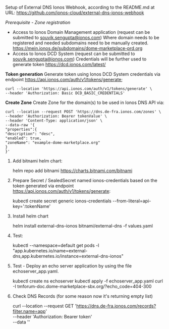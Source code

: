 Setup of External DNS Ionos Webhook, according to the README.md at URL:
https://github.com/ionos-cloud/external-dns-ionos-webhook

*Prerequisite - Zone registration*
- Access to Ionos Domain Management application (request can be submitted to souvik.sengupta@ionos.com)
Where domain needs to be registered and needed subdomains need to be manually created.
https://mein.ionos.de/subdomains/dome-marketplace-prd.org
- Access to Ionos DCD System (request can be submitted to souvik.sengupta@ionos.com)
Credentials will be further used to generate token
https://dcd.ionos.com/latest/

**Token generation**
Generate token using Ionos DCD System credentials via endpoint https://api.ionos.com/auth/v1/tokens/generate;

    curl --location 'https://api.ionos.com/auth/v1/tokens/generate' \
    --header 'Authorization: Basic DCD_BASIC_CREDENTIALS'

**Create Zone**
Create Zone for the domain(s) to be used in Ionos DNS API via:

    
    curl --location --request POST 'https://dns.de-fra.ionos.com/zones' \
    --header 'Authorization: Bearer tokenValue' \
    --header 'Content-Type: application/json' \
    --data-raw '{
    "properties":{
    "description": "desc",
    "enabled": true,
    "zoneName": "example-dome-marketplace.org"
    }
    }'

1. Add bitnami helm chart:


    helm repo add bitnami https://charts.bitnami.com/bitnami

2. Prepare Secret / SealedSecret named ionos-credentials based on the token generated via endpoint https://api.ionos.com/auth/v1/tokens/generate:
    
    
    kubectl create secret generic ionos-credentials --from-literal=api-key=':tokenName'

3. Install helm chart
    
    
    helm install external-dns-ionos bitnami/external-dns -f values.yaml

4. Test:


    kubectl --namespace=default get pods -l "app.kubernetes.io/name=external-dns,app.kubernetes.io/instance=external-dns-ionos"

5. Test - Deploy an echo server application by using the file echoserver_app.yaml. 
    

    kubectl create ns echoserver
    kubectl apply -f echoserver_app.yaml
    curl -I tmforum-doc.dome-marketplace-sbx.org/?echo_code=404-300
    
6. Check DNS Records (for some reason now it's returning empty list)

    
    curl --location --request GET 'https://dns.de-fra.ionos.com/records?filter.name=app' \
    --header 'Authorization: Bearer token' \
    --data ''
